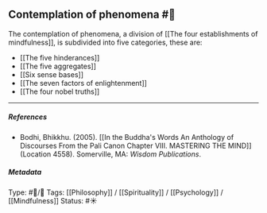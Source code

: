 ## Contemplation of phenomena  #🧠 

The contemplation of phenomena, a division of [[The four establishments of mindfulness]], is subdivided into five categories, these are:

- [[The five hinderances]] 
- [[The five aggregates]]
- [[Six sense bases]]
- [[The seven factors of enlightenment]]
- [[The four nobel truths]]

___

##### References

- Bodhi, Bhikkhu. (2005). [[In the Buddha's Words An Anthology of Discourses From the Pali Canon Chapter VIII. MASTERING THE MIND]] (Location 4558). Somerville, MA: _Wisdom Publications_.

##### Metadata
Type: #🔵/🔵 
Tags: [[Philosophy]] / [[Spirituality]] / [[Psychology]] / [[Mindfulness]]
Status: #☀️ 